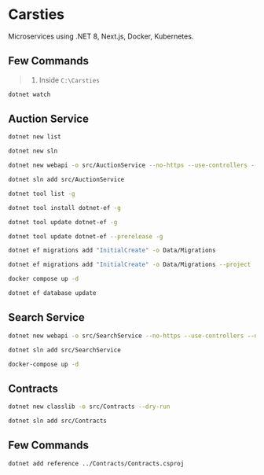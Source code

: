 # Carsties

Microservices using .NET 8, Next.js, Docker, Kubernetes.

## Few Commands

> 1. Inside `C:\Carsties`

```bash
dotnet watch
```

## Auction Service

```bash
dotnet new list

dotnet new sln

dotnet new webapi -o src/AuctionService --no-https --use-controllers --use-endpoints --dry-run

dotnet sln add src/AuctionService

dotnet tool list -g

dotnet tool install dotnet-ef -g

dotnet tool update dotnet-ef -g

dotnet tool update dotnet-ef --prerelease -g

dotnet ef migrations add "InitialCreate" -o Data/Migrations

dotnet ef migrations add "InitialCreate" -o Data/Migrations --project .\src\AuctionService\AuctionService.csproj

docker compose up -d

dotnet ef database update
```

## Search Service

```bash
dotnet new webapi -o src/SearchService --no-https --use-controllers --use-endpoints --dry-run

dotnet sln add src/SearchService

docker-compose up -d
```

## Contracts

```bash
dotnet new classlib -o src/Contracts --dry-run

dotnet sln add src/Contracts
```


## Few Commands

```bash
dotnet add reference ../Contracts/Contracts.csproj
```